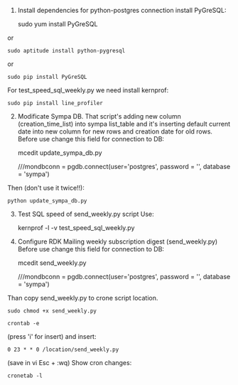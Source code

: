 1. Install dependencies for python-postgres connection install PyGreSQL:

    sudo yum install PyGreSQL

or

    sudo aptitude install python-pygresql

or

    sudo pip install PyGreSQL

For test_speed_sql_weekly.py we need install kernprof:

    sudo pip install line_profiler

2. Modificate Sympa DB.
That script's adding new column (creation_time_list) into sympa list_table and it's inserting default current date into new column for new
rows and creation date for old rows.
Before use change this field for connection to DB:

    mcedit update_sympa_db.py

    ///mondbconn = pgdb.connect(user='postgres', password = '', database = 'sympa')

Then (don't use it twice!!):

    python update_sympa_db.py

3. Test SQL speed of send_weekly.py script
Use:

    kernprof -l -v test_speed_sql_weekly.py

4. Configure RDK Mailing weekly subscription digest (send_weekly.py)
Before use change this field for connection to DB:

    mcedit send_weekly.py

    ///mondbconn = pgdb.connect(user='postgres', password = '', database = 'sympa')

Than copy send_weekly.py to crone script location.

    sudo chmod +x send_weekly.py

    crontab -e

(press 'i' for insert)
and insert:

    0 23 * * 0 /location/send_weekly.py

(save in vi Esc + :wq)
Show cron changes:

    cronetab -l
